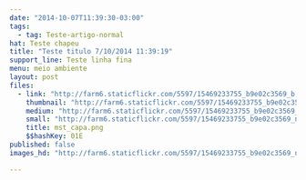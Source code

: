 ```yaml
---
date: "2014-10-07T11:39:30-03:00"
tags:
  - tag: Teste-artigo-normal
hat: Teste chapeu
title: "Teste titulo 7/10/2014 11:39:19"
support_line: Teste linha fina
menu: meio ambiente
layout: post
files:
  - link: "http://farm6.staticflickr.com/5597/15469233755_b9e02c3569_b.jpg"
    thumbnail: "http://farm6.staticflickr.com/5597/15469233755_b9e02c3569_t.jpg"
    medium: "http://farm6.staticflickr.com/5597/15469233755_b9e02c3569_z.jpg"
    small: "http://farm6.staticflickr.com/5597/15469233755_b9e02c3569_n.jpg"
    title: mst_capa.png
    $$hashKey: 01E
published: false
images_hd: "http://farm6.staticflickr.com/5597/15469233755_b9e02c3569_n.jpg"

---
```

